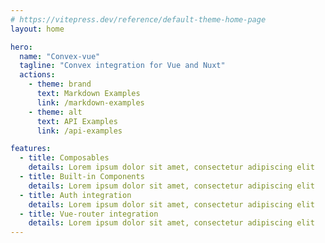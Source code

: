 ```yaml
---
# https://vitepress.dev/reference/default-theme-home-page
layout: home

hero:
  name: "Convex-vue"
  tagline: "Convex integration for Vue and Nuxt"
  actions:
    - theme: brand
      text: Markdown Examples
      link: /markdown-examples
    - theme: alt
      text: API Examples
      link: /api-examples

features:
  - title: Composables
    details: Lorem ipsum dolor sit amet, consectetur adipiscing elit
  - title: Built-in Components
    details: Lorem ipsum dolor sit amet, consectetur adipiscing elit
  - title: Auth integration
    details: Lorem ipsum dolor sit amet, consectetur adipiscing elit
  - title: Vue-router integration
    details: Lorem ipsum dolor sit amet, consectetur adipiscing elit
---
```

